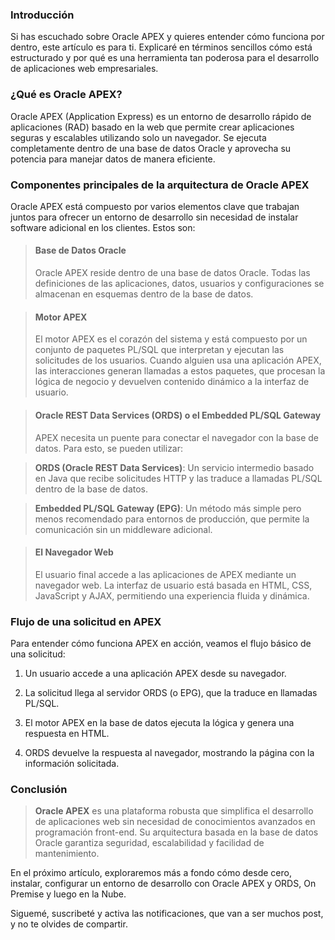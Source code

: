### **Introducción**

Si has escuchado sobre Oracle APEX y quieres entender cómo funciona por dentro, este artículo es para ti. Explicaré en términos sencillos cómo está estructurado y por qué es una herramienta tan poderosa para el desarrollo de aplicaciones web empresariales.

### **¿Qué es Oracle APEX?**
Oracle APEX (Application Express) es un entorno de desarrollo rápido de aplicaciones (RAD) basado en la web que permite crear aplicaciones seguras y escalables utilizando solo un navegador. Se ejecuta completamente dentro de una base de datos Oracle y aprovecha su potencia para manejar datos de manera eficiente.

### **Componentes principales de la arquitectura de Oracle APEX**
Oracle APEX está compuesto por varios elementos clave que trabajan juntos para ofrecer un entorno de desarrollo sin necesidad de instalar software adicional en los clientes. Estos son:

> #### Base de Datos Oracle
> Oracle APEX reside dentro de una base de datos Oracle. Todas las definiciones de las aplicaciones, datos, usuarios y configuraciones se almacenan en esquemas dentro de la base de datos.

> #### Motor APEX
> El motor APEX es el corazón del sistema y está compuesto por un conjunto de paquetes PL/SQL que interpretan y ejecutan las solicitudes de los usuarios. Cuando alguien usa una aplicación APEX, las interacciones generan llamadas a estos paquetes, que procesan la lógica de negocio y devuelven contenido dinámico a la interfaz de usuario.

> #### Oracle REST Data Services (ORDS) o el Embedded PL/SQL Gateway
> APEX necesita un puente para conectar el navegador con la base de datos. Para esto, se pueden utilizar:

> **ORDS (Oracle REST Data Services)**: Un servicio intermedio basado en Java que recibe solicitudes HTTP y las traduce a llamadas PL/SQL dentro de la base de datos.

> **Embedded PL/SQL Gateway (EPG)**: Un método más simple pero menos recomendado para entornos de producción, que permite la comunicación sin un middleware adicional.

> #### El Navegador Web
> El usuario final accede a las aplicaciones de APEX mediante un navegador web. La interfaz de usuario está basada en HTML, CSS, JavaScript y AJAX, permitiendo una experiencia fluida y dinámica.

### **Flujo de una solicitud en APEX**

Para entender cómo funciona APEX en acción, veamos el flujo básico de una solicitud:

1. Un usuario accede a una aplicación APEX desde su navegador.

2. La solicitud llega al servidor ORDS (o EPG), que la traduce en llamadas PL/SQL.

3. El motor APEX en la base de datos ejecuta la lógica y genera una respuesta en HTML.

4. ORDS devuelve la respuesta al navegador, mostrando la página con la información solicitada.

### **Conclusión**

>  **Oracle APEX** es una plataforma robusta que simplifica el desarrollo de aplicaciones web sin necesidad de conocimientos avanzados en programación front-end. Su arquitectura basada en la base de datos Oracle garantiza seguridad, escalabilidad y facilidad de mantenimiento.

En el próximo artículo, exploraremos más a fondo cómo desde cero, instalar, configurar un entorno de desarrollo con Oracle APEX y ORDS, On Premise y luego en la Nube.

Siguemé, suscribeté y activa las notificaciones, que van a ser muchos post, y no te olvides de compartir.


